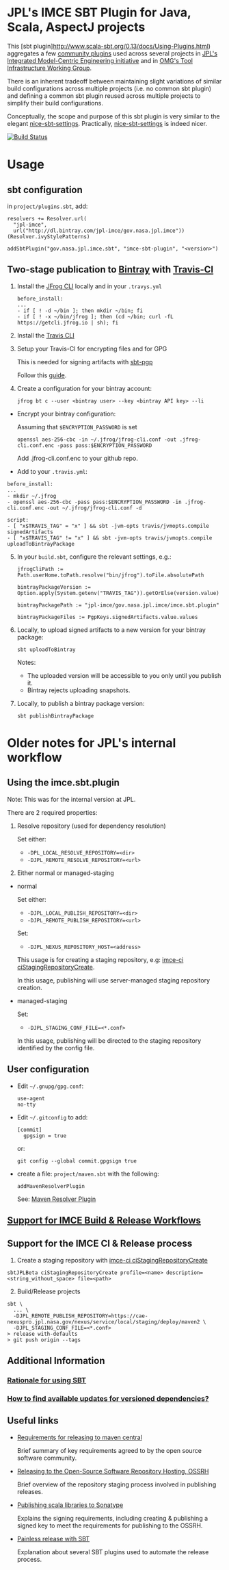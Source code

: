 # JPL's IMCE SBT Plugin for Java, Scala, AspectJ projects

This [sbt plugin]http://www.scala-sbt.org/0.13/docs/Using-Plugins.html) aggregates a few
 [community plugins](http://www.scala-sbt.org/0.13/docs/Community-Plugins.html) used across several projects in
 [JPL's Integrated Model-Centric Engineering initiative](https://github.com/JPL-IMCE) and in 
 [OMG's Tool Infrastructure Working Group](https://github.com/TIWG).

There is an inherent tradeoff between maintaining slight variations 
of similar build configurations across multiple projects (i.e. no common sbt plugin) and 
defining a common sbt plugin reused across multiple projects to simplify their build configurations.
  
Conceptually, the scope and purpose of this sbt plugin is very similar to the elegant
  [nice-sbt-settings](https://github.com/ohnosequences/nice-sbt-settings). 
  Practically, [nice-sbt-settings](https://github.com/ohnosequences/nice-sbt-settings) is indeed nicer.
  
[![Build Status](https://travis-ci.org/JPL-IMCE/imce.sbt.plugin.svg?branch=IMCEI-283)](https://travis-ci.org/JPL-IMCE/imce.sbt.plugin)

# Usage

## sbt configuration

in `project/plugins.sbt`, add:

```
resolvers += Resolver.url(
  "jpl-imce",
  url("http://dl.bintray.com/jpl-imce/gov.nasa.jpl.imce"))(Resolver.ivyStylePatterns)

addSbtPlugin("gov.nasa.jpl.imce.sbt", "imce-sbt-plugin", "<version>")
```

## Two-stage publication to [Bintray](https://bintray.com) with [Travis-CI](https://travis-ci.org/)

1. Install the [JFrog CLI](https://www.jfrog.com/getcli/) locally and in your `.travys.yml`

   ```
   before_install:   
   ...
   - if [ ! -d ~/bin ]; then mkdir ~/bin; fi
   - if [ ! -x ~/bin/jfrog ]; then (cd ~/bin; curl -fL https://getcli.jfrog.io | sh); fi
   ```

2. Install the [Travis CLI](https://github.com/travis-ci/travis.rb#installation)

3. Setup your Travis-CI for encrypting files and for GPG
 
   This is needed for signing artifacts with [sbt-pgp](https://github.com/sbt/sbt-pgp)
   
   Follow this [guide](https://www.theguardian.com/info/developer-blog/2014/sep/16/shipping-from-github-to-maven-central-and-s3-using-travis-ci).
   
4. Create a configuration for your bintray account:
  
    ```
    jfrog bt c --user <bintray user> --key <bintray API key> --li
    ```
    
  - Encrypt your bintray configuration:
  
    Assuming that `$ENCRYPTION_PASSWORD` is set 
     
    ```
    openssl aes-256-cbc -in ~/.jfrog/jfrog-cli.conf -out .jfrog-cli.conf.enc -pass pass:$ENCRYPTION_PASSWORD
    ```
    
    Add .jfrog-cli.conf.enc to your github repo.
    
  - Add to your `.travis.yml`:
  
   ```
   before_install:   
   ...
   - mkdir ~/.jfrog
   - openssl aes-256-cbc -pass pass:$ENCRYPTION_PASSWORD -in .jfrog-cli.conf.enc -out ~/.jfrog/jfrog-cli.conf -d
   
   script:
   - [ "x$TRAVIS_TAG" = "x" ] && sbt -jvm-opts travis/jvmopts.compile signedArtifacts
   - [ "x$TRAVIS_TAG" != "x" ] && sbt -jvm-opts travis/jvmopts.compile uploadToBintrayPackage
   ```
   
5. In your `build.sbt`, configure the relevant settings, e.g.:

   ```
   jfrogCliPath := Path.userHome.toPath.resolve("bin/jfrog").toFile.absolutePath

   bintrayPackageVersion := Option.apply(System.getenv("TRAVIS_TAG")).getOrElse(version.value)

   bintrayPackagePath := "jpl-imce/gov.nasa.jpl.imce/imce.sbt.plugin"

   bintrayPackageFiles := PgpKeys.signedArtifacts.value.values
   ```

6. Locally, to upload signed artifacts to a new version for your bintray package:

   ```
   sbt uploadToBintray
   ```

   Notes:
   - The uploaded version will be accessible to you only until you publish it.
   - Bintray rejects uploading snapshots.
   
7. Locally, to publish a bintray package version:

   ```
   sbt publishBintrayPackage
   ```

# Older notes for JPL's internal workflow

## Using the imce.sbt.plugin

Note: This was for the internal version at JPL.

There are 2 required properties:

1. Resolve repository (used for dependency resolution)

   Set either:
   - `-DPL_LOCAL_RESOLVE_REPOSITORY=<dir>`
   - `-DJPL_REMOTE_RESOLVE_REPOSITORY=<url>`

2. Either normal or managed-staging

  - normal

    Set either:
    - `-DJPL_LOCAL_PUBLISH_REPOSITORY=<dir>`
    - `-DJPL_REMOTE_PUBLISH_REPOSITORY=<url>`

    Set:
    - `-DJPL_NEXUS_REPOSITORY_HOST=<address>`

    This usage is for creating a staging repository, e.g:
    [imce-ci ciStagingRepositoryCreate](https://github.jpl.nasa.gov/imce/imce-ci#sbt-cistagingrepositorycreate-descriptionstring-filepath).

    In this usage, publishing will use server-managed staging repository creation.

  - managed-staging

    Set:
    - `-DJPL_STAGING_CONF_FILE=<*.conf>`

    In this usage, publishing will be directed to the staging repository identified by the config file.

## User configuration

  - Edit `~/.gnupg/gpg.conf`:

    ```
    use-agent
    no-tty
    ```

  - Edit `~/.gitconfig` to add:

    ```
    [commit]
	  gpgsign = true
    ```

    or:

    ```
    git config --global commit.gpgsign true
    ```

  - create a file: `project/maven.sbt` with the following:

     ```addMavenResolverPlugin```

    See: [Maven Resolver Plugin](http://www.scala-sbt.org/0.13/docs/sbt-0.13-Tech-Previews.html#Maven+resolver+plugin)

## [Support for IMCE Build & Release Workflows](doc/Workflows.md)

## Support for the IMCE CI & Release process

1. Create a staging repository with [imce-ci ciStagingRepositoryCreate](https://github.jpl.nasa.gov/imce/imce-ci#sbt-cistagingrepositorycreate-descriptionstring-filepath)

  ```
  sbtJPLBeta ciStagingRepositoryCreate profile=<name> description=<string_without_space> file=<path>
  ```

2. Build/Release projects

  ```
  sbt \
    ... \
    -DJPL_REMOTE_PUBLISH_REPOSITORY=https://cae-nexuspro.jpl.nasa.gov/nexus/service/local/staging/deploy/maven2 \
    -DJPL_STAGING_CONF_FILE=<*.conf>
  > release with-defaults
  > git push origin --tags
  ```

## Additional Information

### [Rationale for using SBT](doc/Evaluation.md)

### [How to find available updates for versioned dependencies?](doc/DependencyUpdates.md)

## Useful links

- [Requirements for releasing to maven central](http://central.sonatype.org/pages/requirements.html)

  Brief summary of key requirements agreed to by the open source software community.

- [Releasing to the Open-Source Software Repository Hosting, OSSRH](http://central.sonatype.org/pages/releasing-the-deployment.html)

  Brief overview of the repository staging process involved in publishing releases.

- [Publishing scala libraries to Sonatype](http://www.loftinspace.com.au/blog/publishing-scala-libraries-to-sonatype.html)

  Explains the signing requirements, including creating & publishing a signed key to meet the requirements for publishing to the OSSRH.

- [Painless release with SBT](http://blog.byjean.eu/2015/07/10/painless-release-with-sbt.html)

  Explanation about several SBT plugins used to automate the release process.

